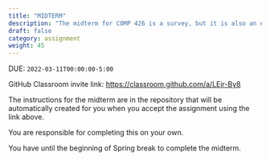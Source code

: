 ```yaml
---
title: "MIDTERM"
description: "The midterm for COMP 426 is a survey, but it is also an exercise in following instructions and using the skills that you have been developing in this course."
draft: false
category: assignment
weight: 45
---
```


DUE: `2022-03-11T00:00:00-5:00`

GitHub Classroom invite link: https://classroom.github.com/a/LEjr-By8

The instructions for the midterm are in the repository that will be automatically created for you when you accept the assignment using the link above.

You are responsible for completing this on your own.

You have until the beginning of Spring break to complete the midterm.
